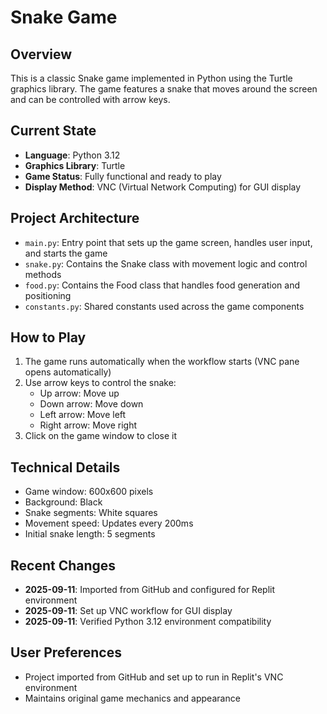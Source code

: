 # Snake Game

## Overview
This is a classic Snake game implemented in Python using the Turtle graphics library. The game features a snake that moves around the screen and can be controlled with arrow keys.

## Current State
- **Language**: Python 3.12
- **Graphics Library**: Turtle
- **Game Status**: Fully functional and ready to play
- **Display Method**: VNC (Virtual Network Computing) for GUI display

## Project Architecture
- `main.py`: Entry point that sets up the game screen, handles user input, and starts the game
- `snake.py`: Contains the Snake class with movement logic and control methods
- `food.py`: Contains the Food class that handles food generation and positioning
- `constants.py`: Shared constants used across the game components

## How to Play
1. The game runs automatically when the workflow starts (VNC pane opens automatically)
2. Use arrow keys to control the snake:
   - Up arrow: Move up
   - Down arrow: Move down
   - Left arrow: Move left
   - Right arrow: Move right
3. Click on the game window to close it

## Technical Details
- Game window: 600x600 pixels
- Background: Black
- Snake segments: White squares
- Movement speed: Updates every 200ms
- Initial snake length: 5 segments

## Recent Changes
- **2025-09-11**: Imported from GitHub and configured for Replit environment
- **2025-09-11**: Set up VNC workflow for GUI display
- **2025-09-11**: Verified Python 3.12 environment compatibility

## User Preferences
- Project imported from GitHub and set up to run in Replit's VNC environment
- Maintains original game mechanics and appearance